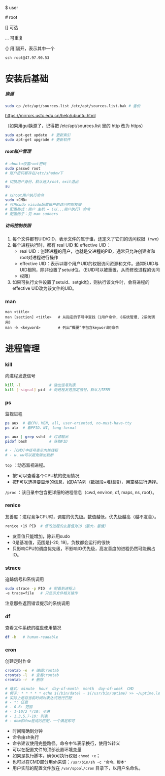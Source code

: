 $ user

\# root

[] 可选

... 可重复

{} 用|隔开，表示其中一个



```
ssh root@47.97.90.53
```



# 安装后基础

##### 换源

```bash
sudo cp /etc/apt/sources.list /etc/apt/sources.list.bak # 备份
```

https://mirrors.ustc.edu.cn/help/ubuntu.html

（如果用gui换源了，记得把 /etc/apt/sources.list 里的 http 改为 https）

```bash
sudo apt-get update  # 更新索引
sudo apt-get upgrade # 更新软件
```



##### root账户管理

```bash
# ubuntu设置root密码
sudo passwd root
# 账户密码都存在/etc/shadow下

# 切换用户身份，默认进入root，exit退出
su

# 以root用户执行命令
sudo <CMD>
# 可用sudo visudo配置账户的访问控制权限
# 配置格式：用户 主机 = (以...用户执行) 命令
# 配置例子：见 man sudoers
```



##### 访问控制权限

1. 每个文件都有UID/GID，表示文件的属于谁，还定义了它们的访问权限（rwx）
2. 每个进程执行时，都有 real UID 和 effective UID：
   - real UID：创建进程的用户，也就是父进程的PID，通常只允许创建者和root对进程进行操作
   - effective UID：表示以哪个用户UID的权限访问资源和文件。通常EUID与UID相同，除非设置了setuid位。（EUID可以被重置，从而修改进程的访问
   - 权限）
3. 如果可执行文件设置了setuid、setgid位，则执行该文件时，会将进程的effective UID改为该文件的UID。



### man

```
man <title>
man [section] <title>	# 从指定的节号中查找（1用户命令, 8系统管理, 2系统调用）
man -k <keyword>		# 列出“概要”中包含keyword的命令
```





# 进程管理

### kill

向进程发送信号

```bash
kill -l				# 输出信号列表
kill [-signal] pid	# 向进程发送指定信号，默认为TERM
```



### ps

监视进程

```bash
ps aux	# 看CPU、MEN, all, user-oriented, no-must-have-tty
ps alx	# 看PPID、NI, long-format

ps aux | grep sshd	# 过滤输出
pidof bash			# 获取PID

# - [CMD]中括号表示内核线程
# - w、ww可以避免输出截断
```

`top` ：动态监视进程。

- 按1可以查看各个CPU核的使用情况
- 按F可以选择要显示的信息，如DATA列（数据段+堆栈段），用空格进行选择。

`/proc` ：该目录中包含更详细的进程信息（cwd, environ, df, maps, ns, root）。



### renice

友善度：进程竞争CPU时，调度的优先级。数值越低，优先级越高（越不友善）。

```bash
renice +19 PID	# 修改进程的友善值为19（最大，最慢）
```

- 友善值只能增加，除非用sudo
- 0是基准值，范围是[-20, 19]，负数都会运行的很快
- 只影响CPU的调度优先级，不影响IO优先级，高友善度的进程仍然可能霸占IO。



### strace

追踪信号和系统调用

```bash
sudo strace -p PID	# 附着到进程上
-e trace=file	# 只显示文件相关操作
```

注意那些返回错误提示的系统调用



### df

查看文件系统的磁盘使用情况

```bash
df -h	# human-readable
```



### cron

创建定时作业

```bash
crontab -e	# 编辑crontab
crontab -l	# 查看crontab
crontab -r	# 删除

# 格式: minute  hour  day-of-month  month  day-of-week  CMD
# 例子: * * * * * echo $(/bin/date) - $(/usr/bin/uptime) >> ~/uptime.log
# 实际上是将当前时间对表达式进行匹配
# - *: 任意
# - 0-6: 范围
# - 1-10/2 */10: 步进
# - 1,3,5,7-10: 列表
# - dom和dow是或的匹配，一个满足即可
```

- 时间精确到分钟
- 命令由sh执行
- 命令建议使用完整路径。命令中%表示换行，使用\%转义
- 可以在配置文件的顶部设置环境变量
- 如果是执行脚本，确保可执行权限 `chmod +x`；
- 也可以在CMD部分用sh来调：`/usr/bin/sh -c "命令、脚本"`
- 用户实际的配置文件放在 `/var/spool/cron` 目录下，以用户名命名。